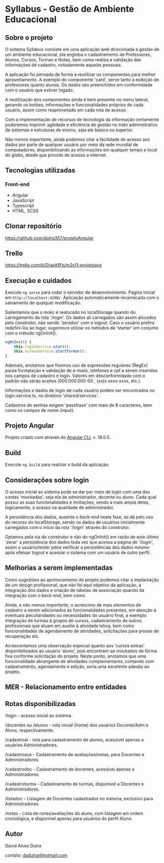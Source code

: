 # Syllabus - Gestão de Ambiente Educacional

## Sobre o projeto

O sistema Syllabus consiste em uma aplicação web direcionada à gestão de um ambiente educacional, ela engloba o cadastramento de Professores, Alunos, Cursos, Turmas e Notas, bem como realiza a validação das informações de cadastro, notadamente aquelas pessoais.

A aplicação foi pensada de forma a reutilizar os componentes para melhor aproveitamento. A exemplo do componente 'card', serve tanto à exibição de professores quanto alunos. Os dados são preenchidos em conformidade com o usuário que estiver logado.

A reutilização dos componentes ainda é bem presente no menu lateral, gerando os botões, informações e funcionalidades próprios de cada usuário, assim como reaproveitado em cada rota de acesso.

Com a implementação de recursos de tecnologia da informação certamente poderemos imprimir agilidade e eficiência de gestão no trato administrativo de sistemas e estruturas de ensino, seja ele básico ou superior.

Não menos importante, ainda podemos citar a facilidade de acesso aos dados por parte de qualquer usuário por meio da rede mundial de computadores, disponibilizando as informações em qualquer tempo e local do globo, desde que provido de acesso a internet.


## Tecnologias utilizadas
### Front-end
- Angular
- JavaScript
- Typescript
- HTML, SCSS


## Clonar repositório
https://github.com/dutra357/projetoAngular

## Trello
https://trello.com/b/DraeKfFp/m2s11-projetoava


## Execução e cuidados

Execute `ng serve` para rodar o servidor de desenvolvimento. Pagina inicial em `http://localhost:4200/`. Aplicação automaticamente recarrecada com o salvamento de qualquer modificação.

Salientamos que o mokc é realocado no localStorage quando do carregamento da rota '/login'. Os dados ali carregados são assim alocados pelo construtor, não sendo 'zerados' com o logout. Caso o usuário prefira redefiní-los ao logar, sugerimos utilizar os métodos de 'starter' em conjunto com o método ngOnInit().

~~~javascript
ngOnInit() {
    this.loginService.start();
    this.turmasService.startTurmas();
}
~~~

Ademais, anotamos que fizemos uso de expressões regulares (RegEx) paraa formatação e validação de e-mails, telefones e cpf a serem inseridos nos campos de cadastro e login. Valores em desconformidade com o padrão não serão aceitos (000.000.000-00 , (xx)x xxxx-xxxx, etc.).

Informações e dados de login de cada usuário podem ser encontrados no login.service.ts, no diretório 'shared/services'.

Cadastros de senhas exigem 'passfrase' com mais de 8 caracteres, bem como os campos de nome (input).


## Projeto Angular

Projeto criado com através do [Angular CLI](https://github.com/angular/angular-cli), v. 18.0.5.


## Build

Execute `ng build` para realizar o build da aplicação.


## Considerações sobre login

O acesso inicial ao sistema pode se dar por meio de login com uma das contas 'mockadas', seja ela de administrador, docente ou aluno. Cada qual possui as suas funcionalidades e limitações, sendo a mais ampla delas, logicamente, o acesso na qualidade de  administrador.

A persistência dos dados, ausente o beck-end nesta fase, se dá pelo uso do recurso do localStorage, sendo os dados de usuários inicialmente carregados com o início da rota '/login' através do construtor.

Optamos pela via do construtor e não do ngOnInit() em razão de este último 'zerar' a persistência dos dados toda vez que acessa a página de '/login', assim o usuário/tester pdoe verificar a persistências dos dados mesmo após efetuar logout e acessar o sistema com um usuário de outro perfil.


## Melhorias a serem implementadas

Como sugestões ao aprimoramento do projeto podemos citar a implantação de um design profissional, que não foi aqui objetivo da aplicação, a integração dos dados e criação de tabelas de associação quando da integração com o beck-end, bem como.

Ainda, e não menos importante, o acréscimo de mais elementos de cadastro a serem adicionados às funcionalidades presentes, em atenção à eventuais peculiaridades ou necessidades do usuário final, a exemplo integração de turmas à grupos de cursos, cadastramento de outros profissionais que atuam em auxílio à atividade letiva, bem como funcionalidades de agendamento de atividades, solicitações para provas de recuperação etc.

Acrescentamos uma observação especial quanto aos 'cursos extras' disponibilizados ao usuario 'aluno', pois encontram-se mockados de forma fixa conforme solicitação do projeto. Neste ponto, anotamos que uma funcionalidade abrangente de atividades complementares, contando com cadastramento, agendamento e edição, seria uma excelente adesão ao projeto.


## MER - Relacionamento entre entidades

<!-- ![MER](/MER/MER_projeto_avaliativo.png) -->


## Rotas disponibilizadas

/login - acesso inicial ao sistema.

/docentes ou /alunos - rota inicial (home) dos usuários Docente/Adm e Aluno, respectivamente.

/cadastroal - rota para cadastramento de alunos, acessível apenas a usuários Administradores.

/cadastroava - Cadastramento de avaliações/notas, para Docentes e Administradores.

/cadastrodoc - Cadastramento de docentes, acessível apenas a Administradores.

/cadastroturma - Cadastramento de turmas, disponível a Docentes e Administradores.

/listadoc - Listagem de Docentes cadastrados no sistema, exclusivo para Administradores.

/notas - Lista de notas/avaliações do aluno, com listagem em ordem cronológica, e disponível apenas para usuários do perfil Aluno.


## Autor

David Alves Dutra

contato: dadutra@hotmail.com